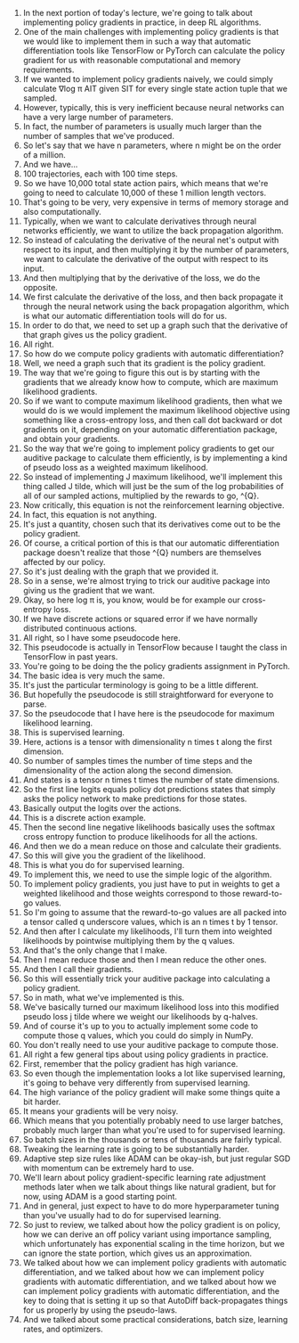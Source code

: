 1. In the next portion of today's lecture, we're going to talk about implementing policy gradients in practice, in deep RL algorithms.
2. One of the main challenges with implementing policy gradients is that we would like to implement them in such a way that automatic differentiation tools like TensorFlow or PyTorch can calculate the policy gradient for us with reasonable computational and memory requirements.
3. If we wanted to implement policy gradients naively, we could simply calculate ∇log π AIT given SIT for every single state action tuple that we sampled.
4. However, typically, this is very inefficient because neural networks can have a very large number of parameters.
5. In fact, the number of parameters is usually much larger than the number of samples that we've produced.
6. So let's say that we have n parameters, where n might be on the order of a million.
7. And we have...
8. 100 trajectories, each with 100 time steps.
9. So we have 10,000 total state action pairs, which means that we're going to need to calculate 10,000 of these 1 million length vectors.
10. That's going to be very, very expensive in terms of memory storage and also computationally.
11. Typically, when we want to calculate derivatives through neural networks efficiently, we want to utilize the back propagation algorithm.
12. So instead of calculating the derivative of the neural net's output with respect to its input, and then multiplying it by the number of parameters, we want to calculate the derivative of the output with respect to its input.
13. And then multiplying that by the derivative of the loss, we do the opposite.
14. We first calculate the derivative of the loss, and then back propagate it through the neural network using the back propagation algorithm, which is what our automatic differentiation tools will do for us.
15. In order to do that, we need to set up a graph such that the derivative of that graph gives us the policy gradient.
16. All right.
17. So how do we compute policy gradients with automatic differentiation?
18. Well, we need a graph such that its gradient is the policy gradient.
19. The way that we're going to figure this out is by starting with the gradients that we already know how to compute, which are maximum likelihood gradients.
20. So if we want to compute maximum likelihood gradients, then what we would do is we would implement the maximum likelihood objective using something like a cross-entropy loss, and then call dot backward or dot gradients on it, depending on your automatic differentiation package, and obtain your gradients.
21. So the way that we're going to implement policy gradients to get our auditive package to calculate them efficiently, is by implementing a kind of pseudo loss as a weighted maximum likelihood.
22. So instead of implementing J maximum likelihood, we'll implement this thing called J tilde, which will just be the sum of the log probabilities of all of our sampled actions, multiplied by the rewards to go, ^{Q}.
23. Now critically, this equation is not the reinforcement learning objective.
24. In fact, this equation is not anything.
25. It's just a quantity, chosen such that its derivatives come out to be the policy gradient.
26. Of course, a critical portion of this is that our automatic differentiation package doesn't realize that those ^{Q} numbers are themselves affected by our policy.
27. So it's just dealing with the graph that we provided it.
28. So in a sense, we're almost trying to trick our auditive package into giving us the gradient that we want.
29. Okay, so here log π is, you know, would be for example our cross-entropy loss.
30. If we have discrete actions or squared error if we have normally distributed continuous actions.
31. All right, so I have some pseudocode here.
32. This pseudocode is actually in TensorFlow because I taught the class in TensorFlow in past years.
33. You're going to be doing the the policy gradients assignment in PyTorch.
34. The basic idea is very much the same.
35. It's just the particular terminology is going to be a little different.
36. But hopefully the pseudocode is still straightforward for everyone to parse.
37. So the pseudocode that I have here is the pseudocode for maximum likelihood learning.
38. This is supervised learning.
39. Here, actions is a tensor with dimensionality n times t along the first dimension.
40. So number of samples times the number of time steps and the dimensionality of the action along the second dimension.
41. And states is a tensor n times t times the number of state dimensions.
42. So the first line logits equals policy dot predictions states that simply asks the policy network to make predictions for those states.
43. Basically output the logits over the actions.
44. This is a discrete action example.
45. Then the second line negative likelihoods basically uses the softmax cross entropy function to produce likelihoods for all the actions.
46. And then we do a mean reduce on those and calculate their gradients.
47. So this will give you the gradient of the likelihood.
48. This is what you do for supervised learning.
49. To implement this, we need to use the simple logic of the algorithm.
50. To implement policy gradients, you just have to put in weights to get a weighted likelihood and those weights correspond to those reward-to-go values.
51. So I'm going to assume that the reward-to-go values are all packed into a tensor called q underscore values, which is an n times t by 1 tensor.
52. And then after I calculate my likelihoods, I'll turn them into weighted likelihoods by pointwise multiplying them by the q values.
53. And that's the only change that I make.
54. Then I mean reduce those and then I mean reduce the other ones.
55. And then I call their gradients.
56. So this will essentially trick your auditive package into calculating a policy gradient.
57. So in math, what we've implemented is this.
58. We've basically turned our maximum likelihood loss into this modified pseudo loss j tilde where we weight our likelihoods by q-halves.
59. And of course it's up to you to actually implement some code to compute those q values, which you could do simply in NumPy.
60. You don't really need to use your auditive package to compute those.
61. All right a few general tips about using policy gradients in practice.
62. First, remember that the policy gradient has high variance.
63. So even though the implementation looks a lot like supervised learning, it's going to behave very differently from supervised learning.
64. The high variance of the policy gradient will make some things quite a bit harder.
65. It means your gradients will be very noisy.
66. Which means that you potentially probably need to use larger batches, probably much larger than what you're used to for supervised learning.
67. So batch sizes in the thousands or tens of thousands are fairly typical.
68. Tweaking the learning rate is going to be substantially harder.
69. Adaptive step size rules like ADAM can be okay-ish, but just regular SGD with momentum can be extremely hard to use.
70. We'll learn about policy gradient-specific learning rate adjustment methods later when we talk about things like natural gradient, but for now, using ADAM is a good starting point.
71. And in general, just expect to have to do more hyperparameter tuning than you've usually had to do for supervised learning.
72. So just to review, we talked about how the policy gradient is on policy, how we can derive an off policy variant using importance sampling, which unfortunately has exponential scaling in the time horizon, but we can ignore the state portion, which gives us an approximation.
73. We talked about how we can implement policy gradients with automatic differentiation, and we talked about how we can implement policy gradients with automatic differentiation, and we talked about how we can implement policy gradients with automatic differentiation, and the key to doing that is setting it up so that AutoDiff back-propagates things for us properly by using the pseudo-laws.
74. And we talked about some practical considerations, batch size, learning rates, and optimizers.